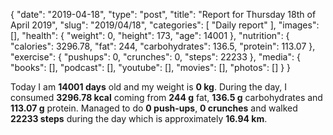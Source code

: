 {
    "date": "2019-04-18",
    "type": "post",
    "title": "Report for Thursday 18th of April 2019",
    "slug": "2019\/04\/18",
    "categories": [
        "Daily report"
    ],
    "images": [],
    "health": {
        "weight": 0,
        "height": 173,
        "age": 14001
    },
    "nutrition": {
        "calories": 3296.78,
        "fat": 244,
        "carbohydrates": 136.5,
        "protein": 113.07
    },
    "exercise": {
        "pushups": 0,
        "crunches": 0,
        "steps": 22233
    },
    "media": {
        "books": [],
        "podcast": [],
        "youtube": [],
        "movies": [],
        "photos": []
    }
}

Today I am <strong>14001 days</strong> old and my weight is <strong>0 kg</strong>. During the day, I consumed <strong>3296.78 kcal</strong> coming from <strong>244 g</strong> fat, <strong>136.5 g</strong> carbohydrates and <strong>113.07 g</strong> protein. Managed to do <strong>0 push-ups</strong>, <strong>0 crunches</strong> and walked <strong>22233 steps</strong> during the day which is approximately <strong>16.94 km</strong>.